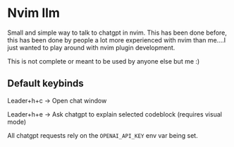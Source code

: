 # Nvim llm

Small and simple way to talk to chatgpt in nvim.
This has been done before, this has been done by people a lot more experienced with nvim than me....I just wanted to play around with nvim plugin development.

This is not complete or meant to be used by anyone else but me :)


## Default keybinds

Leader+h+c -> Open chat window

Leader+h+e -> Ask chatgpt to explain selected codeblock (requires visual mode)

All chatgpt requests rely on the `OPENAI_API_KEY` env var being set.
